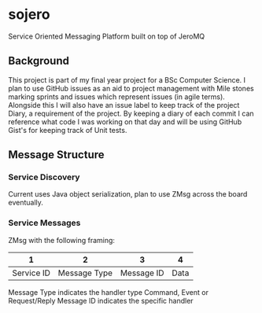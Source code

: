 # sojero

Service Oriented Messaging Platform built on top of JeroMQ

## Background

This project is part of my final year project for a BSc Computer Science.
I plan to use GitHub issues as an aid to project management with Mile stones marking sprints and issues which represent
issues (in agile terms).
Alongside this I will also have an issue label to keep track of the project Diary, a requirement of the project.
By keeping a diary of each commit I can reference what code I was working on that day and will be using GitHub Gist's
for keeping track of Unit tests.

## Message Structure

### Service Discovery
Current uses Java object serialization, plan to use ZMsg across the board eventually.

### Service Messages
ZMsg with the following framing:

|       1       |        2       |      3     |   4    |
| :-----------: |:--------------:| :---------:|:------:|
|   Service ID  |  Message Type  | Message ID |  Data  |

Message Type indicates the handler type Command, Event or Request/Reply
Message ID indicates the specific handler
